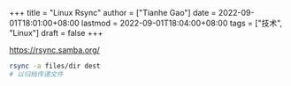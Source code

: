 +++
title = "Linux Rsync"
author = ["Tianhe Gao"]
date = 2022-09-01T18:01:00+08:00
lastmod = 2022-09-01T18:04:00+08:00
tags = ["技术", "Linux"]
draft = false
+++

<https://rsync.samba.org/>

```sh
rsync -a files/dir dest
# 以归档传递文件
```